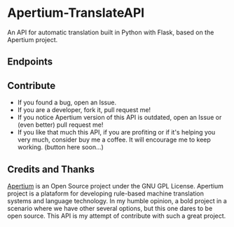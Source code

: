 # Apertium-TranslateAPI

An API for automatic translation built in Python with Flask, based on the Apertium project. 

## Endpoints



## Contribute
* If you found a bug, open an Issue. 
* If you are a developer, fork it, pull request me!
* If you notice Apertium version of this API is outdated, open an Issue or (even better) pull request me!
* If you like that much this API, if you are profiting or if it's helping you very much, consider buy me a coffee. It will encourage me to keep working.
(button here soon...)

## Credits and Thanks

[Apertium](https://github.com/apertium) is an Open Source project under the GNU GPL License. Apertium project is a plataform for developing rule-based machine translation systems and language technology. In my humble opinion, a bold project in a scenario where we have other several options, but this one dares to be open source. This API is my attempt of contribute with such a great project.  



